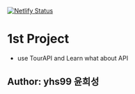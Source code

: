[![Netlify Status](https://api.netlify.com/api/v1/badges/ad68b1d4-4d91-44ee-98da-ccfa5d10a3ab/deploy-status)](https://app.netlify.com/sites/yhsdev/deploys)

# 1st Project
  - use TourAPI and Learn what about API
## Author: yhs99 윤희성
